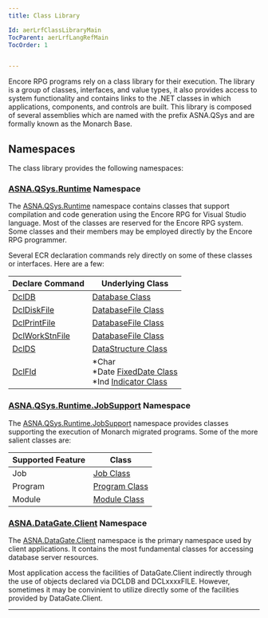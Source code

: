 ```yaml
---
title: Class Library

Id: aerLrfClassLibraryMain
TocParent: aerLrfLangRefMain
TocOrder: 1


---
```


Encore RPG programs rely on a class library for their execution. The library is a group of classes, interfaces, and value types, it also provides access to system functionality and contains links to the .NET classes in which applications, components, and controls are built. This library is composed of several assemblies which are named with the prefix ASNA.QSys and are formally known as the Monarch Base.


## Namespaces
The class library provides the following namespaces:

### [ASNA.QSys.Runtime](//asnaqsys.github.io/reference/asna-qsys-runtime/asna-qsys-runtime-section-intro.html) Namespace

The [ASNA.QSys.Runtime](//asnaqsys.github.io/reference/asna-qsys-runtime/asna-qsys-runtime-section-intro.html) namespace contains classes that support compilation and code generation using the Encore RPG for Visual Studio language. Most of the classes are reserved for the Encore RPG system. Some classes and their members  may be employed directly by the Encore RPG programmer.

Several ECR declaration commands rely directly on some of these classes or interfaces.  Here are a few:

| Declare Command | Underlying Class |
| --------------- | ---------------- |
| [DclDB](DCLDB.html) | [Database Class](https://asnaqsys.github.io/reference/asna-qsys-runtime/classes/database.html)
| [DclDiskFile](DCLDISKFILE.html) | [DatabaseFile Class](//asnaqsys.github.io/reference/asna-qsys-runtime/classes/database-file.html)
| [DclPrintFile](DCLPRINTFILE.html) | [DatabaseFile Class](//asnaqsys.github.io/reference/asna-qsys-runtime/classes/database-file.html)
| [DclWorkStnFile](DCLWORKSTNFILE.html) | [DatabaseFile Class](//asnaqsys.github.io/reference/asna-qsys-runtime/classes/database-file.html)
| [DclDS](DCLDS.html) | [DataStructure Class](//asnaqsys.github.io/reference/asna-qsys-runtime/classes/data-structure.html)
| [DclFld](DCLFLD.html) | *Char []() <br/> *Date [FixedDate Class](//asnaqsys.github.io/reference/asna-qsys-runtime/classes/fixed-date.html) <br/> *Ind [Indicator Class](//asnaqsys.github.io/reference/asna-qsys-runtime/classes/indicator.html)



### [ASNA.QSys.Runtime.JobSupport](//asnaqsys.github.io/reference/asna-qsys-runtime-job-support/asna-qsys-runtime-job-support-section-intro.html) Namespace

The [ASNA.QSys.Runtime.JobSupport](//asnaqsys.github.io/reference/asna-qsys-runtime-job-support/asna-qsys-runtime-job-support-section-intro.html) namespace provides classes supporting the execution of Monarch migrated programs.  Some of the more salient classes are:

| Supported Feature | Class |
| ----------------- | ---------------- |
| Job | [Job Class](//asnaqsys.github.io/reference/asna-qsys-runtime-job-support/classes/job.html)
| Program | [Program Class](//asnaqsys.github.io/reference/asna-qsys-runtime-job-support/classes/program.html)
| Module | [Module Class](//asnaqsys.github.io/reference/asna-qsys-runtime-job-support/classes/module.html)



### [ASNA.DataGate.Client](//asnaqsys.github.io/reference/datagate-client/datagate-client-namespace.html) Namespace

The [ASNA.DataGate.Client](//asnaqsys.github.io/reference/datagate-client/datagate-client-namespace.html) namespace is the primary namespace used by client applications. It contains the most fundamental classes for accessing database server resources.

Most application access the facilities of DataGate.Client indirectly through the use of objects declared via DCLDB and DCLxxxxFILE.  However, sometimes it may be convinient to utilize directly some of the facilities provided by DataGate.Client.



---


